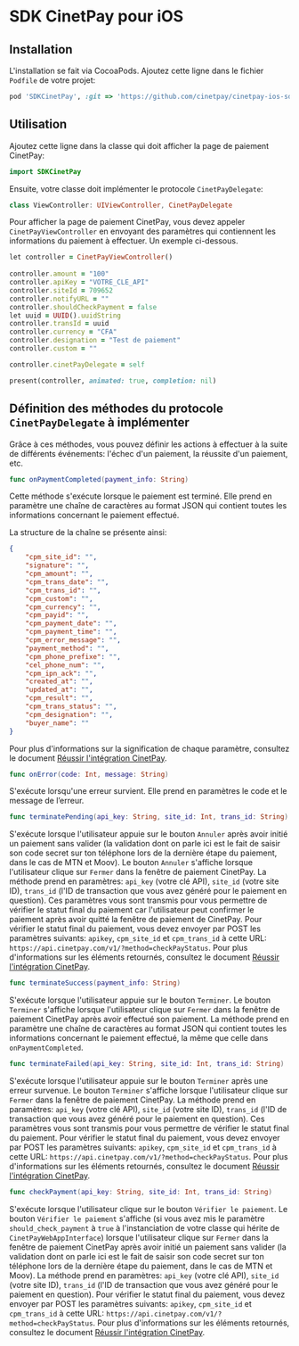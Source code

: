 # SDK CinetPay pour iOS

## Installation

L'installation se fait via CocoaPods. Ajoutez cette ligne dans le fichier `Podfile` de votre projet:

```ruby
pod 'SDKCinetPay', :git => 'https://github.com/cinetpay/cinetpay-ios-sdk.git', :tag => '1.0.11'
```

## Utilisation

Ajoutez cette ligne dans la classe qui doit afficher la page de paiement CinetPay:

```swift
import SDKCinetPay
```

Ensuite, votre classe doit implémenter le protocole `CinetPayDelegate`:

```swift
class ViewController: UIViewController, CinetPayDelegate
```

Pour afficher la page de paiement CinetPay, vous devez appeler `CinetPayViewController` en envoyant des paramètres qui contiennent les informations du paiement à effectuer. Un exemple ci-dessous.

```ruby
let controller = CinetPayViewController()
        
controller.amount = "100"
controller.apiKey = "VOTRE_CLE_API"
controller.siteId = 709652
controller.notifyURL = ""
controller.shouldCheckPayment = false
let uuid = UUID().uuidString
controller.transId = uuid
controller.currency = "CFA"
controller.designation = "Test de paiement"
controller.custom = ""

controller.cinetPayDelegate = self

present(controller, animated: true, completion: nil)
```

## Définition des méthodes du protocole `CinetPayDelegate` à implémenter

Grâce à ces méthodes, vous pouvez définir les actions à effectuer à la suite de différents événements: l'échec d'un paiement, la réussite d'un paiement, etc.

```swift
func onPaymentCompleted(payment_info: String)
```

Cette méthode s'exécute lorsque le paiement est terminé. Elle prend en paramètre une chaîne de caractères au format JSON qui contient toutes les informations concernant le paiement effectué.

La structure de la chaîne se présente ainsi:

```json
{
	"cpm_site_id": "",
	"signature": "", 
	"cpm_amount": "", 
	"cpm_trans_date": "", 
	"cpm_trans_id": "", 
	"cpm_custom": "", 
	"cpm_currency": "", 
	"cpm_payid": "", 
	"cpm_payment_date": "", 
	"cpm_payment_time": "", 
	"cpm_error_message": "", 
	"payment_method": "", 
	"cpm_phone_prefixe": "", 
	"cel_phone_num": "", 
	"cpm_ipn_ack": "", 
	"created_at": "", 
	"updated_at": "", 
	"cpm_result": "", 
	"cpm_trans_status": "", 
	"cpm_designation": "", 
	"buyer_name": ""
}
```

Pour plus d'informations sur la signification de chaque paramètre, consultez le document [Réussir l'intégration CinetPay](https://cinetpay.com/downloads/Reussir_l_integration_CinetPay_v1.6.0.pdf).

```swift
func onError(code: Int, message: String)
```

S'exécute lorsqu'une erreur survient. Elle prend en paramètres le code et le message de l’erreur.

```swift
func terminatePending(api_key: String, site_id: Int, trans_id: String)
```

S'exécute lorsque l'utilisateur appuie sur le bouton `Annuler` après avoir initié un paiement sans valider (la validation dont on parle ici est le fait de saisir son code secret sur ton téléphone lors de la dernière étape du paiement, dans le cas de MTN et Moov). Le bouton `Annuler` s'affiche lorsque l'utilisateur clique sur `Fermer` dans la fenêtre de paiement CinetPay. La méthode prend en paramètres: `api_key` (votre clé API), `site_id` (votre site ID), `trans_id` (l'ID de transaction que vous avez généré pour le paiement en question). Ces paramètres vous sont transmis pour vous permettre de vérifier le statut final du paiement car l'utilisateur peut confirmer le paiement après avoir quitté la fenêtre de paiement de CinetPay. Pour vérifier le statut final du paiement, vous devez envoyer par POST les paramètres suivants: `apikey`, `cpm_site_id` et `cpm_trans_id` à cette URL: `https://api.cinetpay.com/v1/?method=checkPayStatus`. Pour plus d'informations sur les éléments retournés, consultez le document [Réussir l'intégration CinetPay](https://cinetpay.com/downloads/Reussir_l_integration_CinetPay_v1.6.0.pdf).

```swift
func terminateSuccess(payment_info: String)
```

S'exécute lorsque l'utilisateur appuie sur le bouton `Terminer`. Le bouton `Terminer` s'affiche lorsque l'utilisateur clique sur `Fermer` dans la fenêtre de paiement CinetPay après avoir effectué son paiement. La méthode prend en paramètre une chaîne de caractères au format JSON qui contient toutes les informations concernant le paiement effectué, la même que celle dans `onPaymentCompleted`.

```swift
func terminateFailed(api_key: String, site_id: Int, trans_id: String)
```

S'exécute lorsque l'utilisateur appuie sur le bouton `Terminer` après une erreur survenue. Le bouton `Terminer` s'affiche lorsque l'utilisateur clique sur `Fermer` dans la fenêtre de paiement CinetPay. La méthode prend en paramètres: `api_key` (votre clé API), `site_id` (votre site ID), `trans_id` (l'ID de transaction que vous avez généré pour le paiement en question). Ces paramètres vous sont transmis pour vous permettre de vérifier le statut final du paiement. Pour vérifier le statut final du paiement, vous devez envoyer par POST les paramètres suivants: `apikey`, `cpm_site_id` et `cpm_trans_id` à cette URL: `https://api.cinetpay.com/v1/?method=checkPayStatus`. Pour plus d'informations sur les éléments retournés, consultez le document [Réussir l'intégration CinetPay](https://cinetpay.com/downloads/Reussir_l_integration_CinetPay_v1.6.0.pdf).

```swift
func checkPayment(api_key: String, site_id: Int, trans_id: String)
```

S'exécute lorsque l'utilisateur clique sur le bouton `Vérifier le paiement`. Le bouton `Vérifier le paiement` s'affiche (si vous avez mis le paramètre `should_check_payment` à `true` à l'instanciation de votre classe qui hérite de `CinetPayWebAppInterface`) lorsque l'utilisateur clique sur `Fermer` dans la fenêtre de paiement CinetPay après avoir initié un paiement sans valider (la validation dont on parle ici est le fait de saisir son code secret sur ton téléphone lors de la dernière étape du paiement, dans le cas de MTN et Moov). La méthode prend en paramètres: `api_key` (votre clé API), `site_id` (votre site ID), `trans_id` (l'ID de transaction que vous avez généré pour le paiement en question). Pour vérifier le statut final du paiement, vous devez envoyer par POST les paramètres suivants: `apikey`, `cpm_site_id` et `cpm_trans_id` à cette URL: `https://api.cinetpay.com/v1/?method=checkPayStatus`. Pour plus d'informations sur les éléments retournés, consultez le document [Réussir l'intégration CinetPay](https://cinetpay.com/downloads/Reussir_l_integration_CinetPay_v1.6.0.pdf).